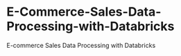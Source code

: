 # E-Commerce-Sales-Data-Processing-with-Databricks
E-commerce Sales Data Processing with Databricks
